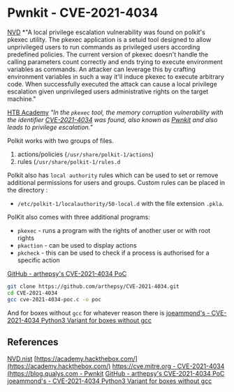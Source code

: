 # Pwnkit - CVE-2021-4034

[NVD](https://nvd.nist.gov/vuln/detail/CVE-2021-4034) *"A local privilege escalation vulnerability was found on polkit's pkexec utility. The pkexec application is a setuid tool designed to allow unprivileged users to run commands as privileged users according predefined policies. The current version of pkexec doesn't handle the calling parameters count correctly and ends trying to execute environment variables as commands. An attacker can leverage this by crafting environment variables in such a way it'll induce pkexec to execute arbitrary code. When successfully executed the attack can cause a local privilege escalation given unprivileged users administrative rights on the target machine."

[HTB Academy](https://academy.hackthebox.com/) *"In the `pkexec` tool, the memory corruption vulnerability with the identifier [CVE-2021-4034](https://cve.mitre.org/cgi-bin/cvename.cgi?name=CVE-2021-4034) was found, also known as [Pwnkit](https://blog.qualys.com/vulnerabilities-threat-research/2022/01/25/pwnkit-local-privilege-escalation-vulnerability-discovered-in-polkits-pkexec-cve-2021-4034) and also leads to privilege escalation."*

Polkit works with two groups of files.
1. actions/policies (`/usr/share/polkit-1/actions`)
2. rules (`/usr/share/polkit-1/rules.d`

Polkit also has `local authority` rules which can be used to set or remove additional permissions for users and groups. Custom rules can be placed in the directory :
- `/etc/polkit-1/localauthority/50-local.d` with the file extension `.pkla`.

PolKit also comes with three additional programs:
- `pkexec` - runs a program with the rights of another user or with root rights
- `pkaction` - can be used to display actions
- `pkcheck` - this can be used to check if a process is authorised for a specific action

[GitHub - arthepsy's CVE-2021-4034 PoC](https://github.com/arthepsy/CVE-2021-4034)
```bash
git clone https://github.com/arthepsy/CVE-2021-4034.git
cd CVE-2021-4034
gcc cve-2021-4034-poc.c -o poc
```
And for boxes without `gcc` for whatever reason there is [joeammond's - CVE-2021-4034 Python3 Variant for boxes without gcc](https://raw.githubusercontent.com/joeammond/CVE-2021-4034/main/CVE-2021-4034.py)

## References

[NVD.nist](https://nvd.nist.gov/vuln/detail/CVE-2021-4034)
[https://academy.hackthebox.com/](https://academy.hackthebox.com/)
[https://cve.mitre.org - CVE-2021-4034](https://cve.mitre.org/cgi-bin/cvename.cgi?name=CVE-2021-4034)
[(https://blog.qualys.com - Pwnkit](https://blog.qualys.com/vulnerabilities-threat-research/2022/01/25/pwnkit-local-privilege-escalation-vulnerability-discovered-in-polkits-pkexec-cve-2021-4034) 
[GitHub - arthepsy's CVE-2021-4034 PoC](https://github.com/arthepsy/CVE-2021-4034)
[joeammond's - CVE-2021-4034 Python3 Variant for boxes without gcc](https://raw.githubusercontent.com/joeammond/CVE-2021-4034/main/CVE-2021-4034.py)
